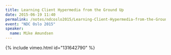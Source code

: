 ```yaml
---
title: Learning Client Hypermedia from the Ground Up
date: 2015-06-19 11:40
permalink: /notes/ndcoslo2015/Learning-Client-Hypermedia-from-the-Ground-Up.html
event: "NDC Oslo 2015"
speaker:
  name: Mike Amundsen
---
```


{% include vimeo.html id="131642790" %}